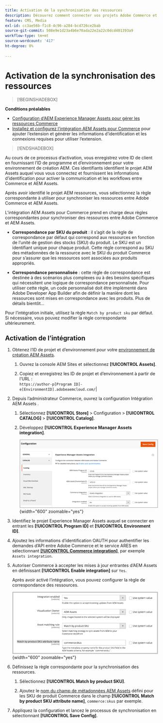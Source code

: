 ```yaml
---
title: Activation de la synchronisation des ressources
description: Découvrez comment connecter vos projets Adobe Commerce et Experience Manager Assets pour activer la synchronisation des ressources entre ces deux systèmes.
feature: CMS, Media
exl-id: cc3ae56b-f1c8-4c96-a284-bcd726ce2bab
source-git-commit: 508e9e1d23a4b6e70ada22e2a22c0dcd401393a9
workflow-type: tm+mt
source-wordcount: '417'
ht-degree: 0%

---
```


# Activation de la synchronisation des ressources

>[!BEGINSHADEBOX]

**Conditions préalables**

- [Configuration d’AEM Experience Manager Assets pour gérer les ressources Commerce](#aem-assets-configure-aem)
- [Installez et configurez l’intégration AEM Assets pour Commerce](#aem-assets-configure-commerce.md) pour ajouter l’extension et générer les informations d’identification et les connexions requises pour utiliser l’extension.

>[!ENDSHADEBOX]

Au cours de ce processus d’activation, vous enregistrez votre ID de client en fournissant l’ID de programme et d’environnement pour votre environnement de création AEM. Ces identifiants identifient le projet AEM Assets auquel vous vous connectez et fournissent les informations d’identification pour activer la communication et les workflows entre Commerce et AEM Assets.

Après avoir identifié le projet AEM ressources, vous sélectionnez la règle correspondante à utiliser pour synchroniser les ressources entre Adobe Commerce et AEM Assets.

L’intégration AEM Assets pour Commerce prend en charge deux règles correspondantes pour synchroniser des ressources entre Adobe Commerce et AEM Assets.

- **Correspondance par SKU du produit** : il s’agit de la règle de correspondance par défaut qui correspond aux ressources en fonction de l’unité de gestion des stocks (SKU) du produit. Le SKU est un identifiant unique pour chaque produit. Cette règle correspond au SKU des métadonnées de la ressource avec le SKU du produit Commerce pour s’assurer que les ressources sont associées aux produits appropriés.

- **Correspondance personnalisée** : cette règle de correspondance est destinée à des scénarios plus complexes ou à des besoins spécifiques qui nécessitent une logique de correspondance personnalisée. Pour utiliser cette règle, un code personnalisé doit être implémenté dans Adobe Developer App Builder afin de définir la manière dont les ressources sont mises en correspondance avec les produits. Plus de détails bientôt...

Pour l’intégration initiale, utilisez la règle `Match by product sku` par défaut. Si nécessaire, vous pouvez modifier la règle correspondante ultérieurement.

## Activation de l’intégration

1. Obtenez l’ID de projet et d’environnement pour votre [environnement de création AEM Assets](https://experienceleague.adobe.com/en/docs/experience-manager-cloud-service/content/sites/authoring/quick-start).

   1. Ouvrez la console AEM Sites et sélectionnez **[!UICONTROL Assets]**.

   1. Copiez et enregistrez les ID de projet et d’environnement à partir de l’URL :<br>`https://author-p[Program ID]-e[EnvironmentID].adobeaemcloud.com/`|

1. Depuis l’administrateur Commerce, ouvrez la configuration Intégration AEM Assets .

   1. Sélectionnez **[!UICONTROL Store]** > Configuration > **[!UICONTROL CATALOG]** > **[!UICONTROL Catalog]**.

   1. Développez **[!UICONTROL Experience Manager Assets integration]**.

      ![L’intégration AEM Assets active l’intégration](assets/aem-assets-integration-enable-config.png){width="600" zoomable="yes"}

1. Identifiez le projet Experience Manager Assets auquel se connecter en entrant les **[!UICONTROL Program ID]** et **[!UICONTROL Environment ID]**.

1. Ajoutez les informations d’identification OAUTH pour authentifier les demandes d’API entre Adobe Commerce et le service ARES en sélectionnant **[[!UICONTROL Commerce integration]](aem-assets-configure-commerce.md#add-the-integration-to-the-commerce-environment)**, par exemple `Assets integration`.

1. Autoriser Commerce à accepter les mises à jour entrantes d’AEM Assets en définissant **[!UICONTROL Enable integration]** sur `Yes`.

   Après avoir activé l’intégration, vous pouvez configurer la règle de correspondance des ressources.

   ![AEM Assets Integration select asset match rule](assets/aem-assets-config-matching-rule.png){width="600" zoomable="yes"}

1. Définissez la règle correspondante pour la synchronisation des ressources.

   1. Sélectionnez **[!UICONTROL Match by product SKU]**.

   1. Ajoutez le [nom du champ de métadonnées AEM Assets](aem-assets-configure-aem.md#configure-metadata) défini pour les SKU de produit Commerce dans le champ **[!UICONTROL Match by product SKU attribute name]**, `commerce:skus` par exemple.

1. Appliquez la configuration et lancez le processus de synchronisation en sélectionnant **[!UICONTROL Save Config]**.
